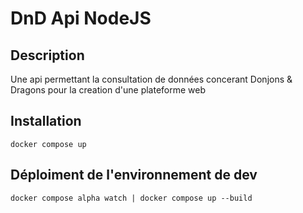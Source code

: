
# DnD Api NodeJS

## Description

Une api permettant la consultation de données concerant Donjons & Dragons pour la creation d'une plateforme web

## Installation 

`docker compose up`

## Déploiment de l'environnement de dev

`docker compose alpha watch | docker compose up --build`